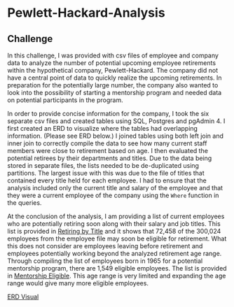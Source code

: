 # Pewlett-Hackard-Analysis
## Challenge 

In this challenge, I was provided with csv files of employee and company data to analyze the number of potential upcoming employee retirements within the hypothetical company, Pewlett-Hackard. The company did not have a central point of data to quickly realize the upcoming retirements. In preparation for the potentially large number, the company also wanted to look into the possibility of starting a mentorship program and needed data on potential participants in the program. 

In order to provide concise information for the company, I took the six separate csv files and created tables using SQL, Postgres and pgAdmin 4. I first created an ERD to visualize where the tables had overlapping information. (Please see ERD below.) I joined tables using both left join and inner join to correctly compile the data to see how many current staff members were close to retirement based on age. I then evaluated the potential retirees by their departments and titles. Due to the data being stored in separate files, the lists needed to be de-duplicated using partitions. The largest issue with this was due to the file of titles that contained every title held for each employee. I had to ensure that the analysis included only the current title and salary of the employee and that they were a current employee of the company using the ```Where``` function in the queries.

At the conclusion of the analysis, I am providing a list of current employees who are potentially retiring soon along with their salary and job titles. This list is provided in [Retiring by Title](retiring_by_title.csv) and it shows that 72,458 of the 300,024 employees from the employee file may soon be eligible for retirement. What this does not consider are employees leaving before retirement and employees potentially working beyond the analyzed retirement age range. Through compiling the list of employees born in 1965 for a potential mentorship program, there are 1,549 eligible employees. The list is provided in [Mentorship Eligible](membership_eligible.csv). This age range is very limited and expanding the age range would give many more eligible employees.  

[ERD Visual](EmployeeDB.png)
